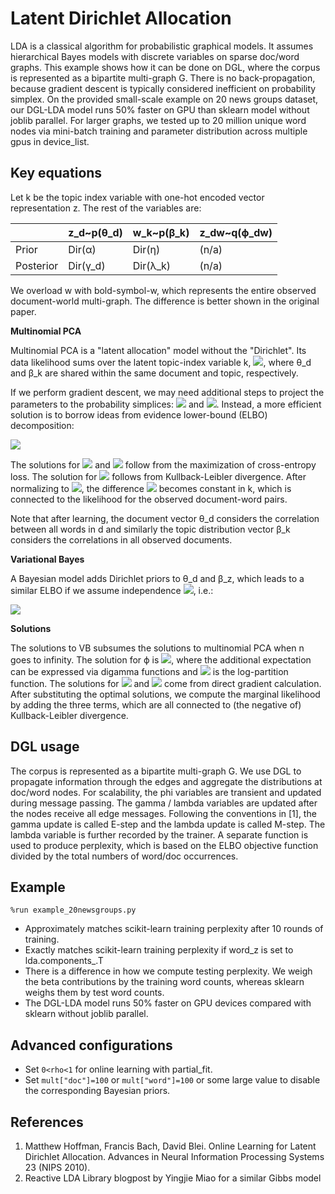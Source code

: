 Latent Dirichlet Allocation
===
LDA is a classical algorithm for probabilistic graphical models. It assumes 
hierarchical Bayes models with discrete variables on sparse doc/word graphs.
This example shows how it can be done on DGL,
where the corpus is represented as a bipartite multi-graph G.
There is no back-propagation, because gradient descent is typically considered
inefficient on probability simplex.
On the provided small-scale example on 20 news groups dataset, our DGL-LDA model runs
50% faster on GPU than sklearn model without joblib parallel.
For larger graphs, we tested up to 20 million unique word nodes via mini-batch training and parameter distribution across multiple gpus in device_list.

Key equations
---

<!-- https://editor.codecogs.com/ -->

Let k be the topic index variable with one-hot encoded vector representation z. The rest of the variables are:

|             | z_d\~p(θ_d) | w_k\~p(β_k) | z_dw\~q(ϕ_dw) |
|-------------|-------------|-------------|---------------|
| Prior       | Dir(α)      | Dir(η)      |     (n/a)     |
| Posterior   | Dir(γ_d)    | Dir(λ_k)    |     (n/a)     |

We overload w with bold-symbol-w, which represents the entire observed document-world multi-graph. The difference is better shown in the original paper.

**Multinomial PCA**

Multinomial PCA is a "latent allocation" model without the "Dirichlet".
Its data likelihood sums over the latent topic-index variable k,
<img src="https://latex.codecogs.com/svg.image?\inline&space;p(w_{di}|\theta_d,\beta)=\sum_k\theta_{dk}\beta_{kw}"/>,
where θ_d and β_k are shared within the same document and topic, respectively.

If we perform gradient descent, we may need additional steps to project the parameters to the probability simplices:
<img src="https://latex.codecogs.com/svg.image?\inline&space;\sum_k\theta_{dk}=1"/>
and
<img src="https://latex.codecogs.com/svg.image?\inline&space;\sum_w\beta_{kw}=1"/>.
Instead, a more efficient solution is to borrow ideas from evidence lower-bound (ELBO) decomposition:

<!--
\log p(w) \geq \mathcal{L}(w,\phi)
\stackrel{def}{=}
\mathbb{E}_q [\log p(w,z;\theta,\beta) - \log q(z;\phi)]
\\=
\mathbb{E}_q [\log p(w|z;\beta) + \log p(z;\theta) - \log q(z;\phi)]
\\=
\sum_{dwk}n_{dw}\phi_{dwk} [\log\beta_{kw} + \log \theta_{dk} - \log \phi_{dwk}]
-->

<img src="https://latex.codecogs.com/svg.image?\log&space;p(w)&space;\geq&space;\mathcal{L}(w,\phi)\stackrel{def}{=}\mathbb{E}_q&space;[\log&space;p(w,z;\theta,\beta)&space;-&space;\log&space;q(z;\phi)]\\=\mathbb{E}_q&space;[\log&space;p(w|z;\beta)&space;&plus;&space;\log&space;p(z;\theta)&space;-&space;\log&space;q(z;\phi)]\\=\sum_{dwk}n_{dw}\phi_{dwk}&space;[\log\beta_{kw}&space;&plus;&space;\log&space;\theta_{dk}&space;-&space;\log&space;\phi_{dwk}]"/>

The solutions for
<img src="https://latex.codecogs.com/svg.image?\inline&space;\theta_{dk}\propto\sum_wn_{dw}\phi_{dwk}"/>
and
<img src="https://latex.codecogs.com/svg.image?\inline&space;\beta_{kw}\propto\sum_dn_{dw}\phi_{dwk}"/>
follow from the maximization of cross-entropy loss.
The solution for
<img src="https://latex.codecogs.com/svg.image?\inline&space;\phi_{dwk}\propto&space;\theta_{dk}\beta_{kw}"/>
follows from Kullback-Leibler divergence.
After normalizing to
<img src="https://latex.codecogs.com/svg.image?\inline&space;\sum_k\phi_{dwk}=1"/>,
the difference
<img src="https://latex.codecogs.com/svg.image?\inline&space;\ell_{dw}=\log\beta_{kw}+\log\theta_{dk}-\log\phi_{dwk}"/>
becomes constant in k,
which is connected to the likelihood for the observed document-word pairs.

Note that after learning, the document vector θ_d considers the correlation between all words in d and similarly the topic distribution vector β_k considers the correlations in all observed documents.

**Variational Bayes**

A Bayesian model adds Dirichlet priors to θ_d and β_z, which leads to a similar ELBO if we assume independence
<img src="https://latex.codecogs.com/svg.image?\inline&space;q(z,\theta,\beta;\phi,\gamma,\lambda)=q(z;\phi)q(\theta;\gamma)q(\beta;\lambda)"/>,
i.e.:

<!--
\log p(w;\alpha,\eta) \geq \mathcal{L}(w,\phi,\gamma,\lambda)
\stackrel{def}{=}
\mathbb{E}_q [\log p(w,z,\theta,\beta;\alpha,\eta) - \log q(z,\theta,\beta;\phi,\gamma,\lambda)]
\\=
\mathbb{E}_q \left[
\log p(w|z,\beta) + \log p(z|\theta) - \log q(z;\phi)
+\log p(\theta;\alpha) - \log q(\theta;\gamma)
+\log p(\beta;\eta) - \log q(\beta;\lambda)
\right]
\\=
\sum_{dwk}n_{dw}\phi_{dwk} (\mathbb{E}_{\lambda_k}[\log\beta_{kw}] + \mathbb{E}_{\gamma_d}[\log \theta_{dk}] - \log \phi_{dwk})
\\+\sum_{d}\left[
(\alpha-\gamma_d)^\top\mathbb{E}_{\gamma_d}[\log\theta_d]
-(\log B(\alpha 1_K) - \log B(\gamma_d))
\right]
\\+\sum_{k}\left[
(\eta-\lambda_k)^\top\mathbb{E}_{\lambda_k}[\log\beta_k]
-(\log B(\eta 1_W) - \log B(\lambda_k))
\right]
 -->

<img src="https://latex.codecogs.com/svg.image?\log&space;p(w;\alpha,\eta)&space;\geq&space;\mathcal{L}(w,\phi,\gamma,\lambda)\stackrel{def}{=}\mathbb{E}_q&space;[\log&space;p(w,z,\theta,\beta;\alpha,\eta)&space;-&space;\log&space;q(z,\theta,\beta;\phi,\gamma,\lambda)]\\=\mathbb{E}_q&space;\left[\log&space;p(w|z,\beta)&space;&plus;&space;\log&space;p(z|\theta)&space;-&space;\log&space;q(z;\phi)&plus;\log&space;p(\theta;\alpha)&space;-&space;\log&space;q(\theta;\gamma)&plus;\log&space;p(\beta;\eta)&space;-&space;\log&space;q(\beta;\lambda)\right]\\=\sum_{dwk}n_{dw}\phi_{dwk}&space;(\mathbb{E}_{\lambda_k}[\log\beta_{kw}]&space;&plus;&space;\mathbb{E}_{\gamma_d}[\log&space;\theta_{dk}]&space;-&space;\log&space;\phi_{dwk})\\&plus;\sum_{d}\left[(\alpha-\gamma_d)^\top\mathbb{E}_{\gamma_d}[\log\theta_d]-(\log&space;B(\alpha&space;1_K)&space;-&space;\log&space;B(\gamma_d))\right]\\&plus;\sum_{k}\left[(\eta-\lambda_k)^\top\mathbb{E}_{\lambda_k}[\log\beta_k]-(\log&space;B(\eta&space;1_W)&space;-&space;\log&space;B(\lambda_k))\right]"/>


**Solutions**

The solutions to VB subsumes the solutions to multinomial PCA when n goes to infinity.
The solution for ϕ is
<img src="https://latex.codecogs.com/svg.image?\inline&space;\log\phi_{dwk}=\mathbb{E}_{\gamma_d}[\log\theta_{dk}]+\mathbb{E}_{\lambda_k}[\log\beta_{kw}]-\ell_{dw}"/>,
where the additional expectation can be expressed via digamma functions
and
<img src="https://latex.codecogs.com/svg.image?\inline&space;\ell_{dw}=\log\sum_k\exp(\mathbb{E}_{\gamma_d}[\log\theta_{dk}]+\mathbb{E}_{\lambda_k}[\log\beta_{kw}])"/>
is the log-partition function.
The solutions for
<img src="https://latex.codecogs.com/svg.image?\inline&space;\gamma_{dk}=\alpha+\sum_wn_{dw}\phi_{dwk}"/>
and
<img src="https://latex.codecogs.com/svg.image?\inline&space;\lambda_{kw}=\eta+\sum_dn_{dw}\phi_{dwk}"/>
come from direct gradient calculation.
After substituting the optimal solutions, we compute the marginal likelihood by adding the three terms, which are all connected to (the negative of) Kullback-Leibler divergence.

DGL usage
---

The corpus is represented as a bipartite multi-graph G.
We use DGL to propagate information through the edges and aggregate the distributions at doc/word nodes.
For scalability, the phi variables are transient and updated during message passing.
The gamma / lambda variables are updated after the nodes receive all edge messages.
Following the conventions in [1], the gamma update is called E-step and the lambda update is called M-step.
The lambda variable is further recorded by the trainer.
A separate function is used to produce perplexity, which is based on the ELBO objective function divided by the total numbers of word/doc occurrences.

Example
---
`%run example_20newsgroups.py`

 * Approximately matches scikit-learn training perplexity after 10 rounds of training.
 * Exactly matches scikit-learn training perplexity if word_z is set to lda.components_.T
 * There is a difference in how we compute testing perplexity. We weigh the beta contributions by the training word counts, whereas sklearn weighs them by test word counts.
 * The DGL-LDA model runs 50% faster on GPU devices compared with sklearn without joblib parallel.

Advanced configurations
---
 * Set `0<rho<1` for online learning with partial_fit.
 * Set `mult["doc"]=100` or `mult["word"]=100` or some large value to disable the corresponding Bayesian priors.

References
---

1. Matthew Hoffman, Francis Bach, David Blei. Online Learning for Latent
Dirichlet Allocation. Advances in Neural Information Processing Systems 23
(NIPS 2010).
2. Reactive LDA Library blogpost by Yingjie Miao for a similar Gibbs model
